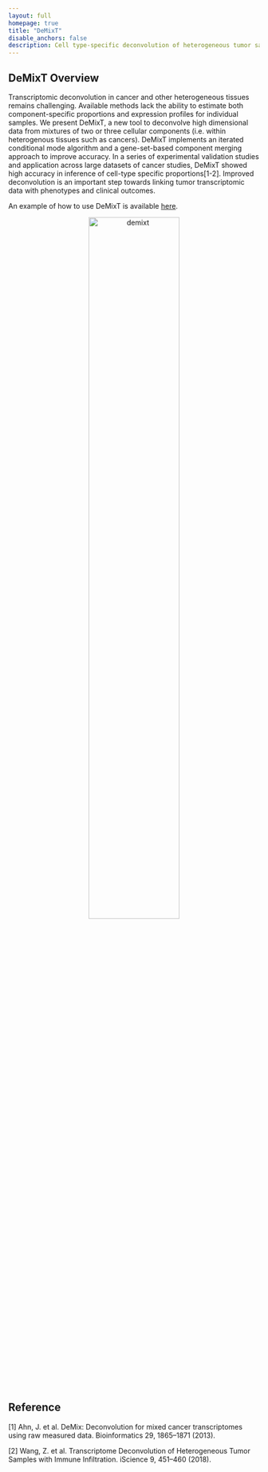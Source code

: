 ```yaml
---
layout: full
homepage: true
title: "DeMixT"
disable_anchors: false
description: Cell type-specific deconvolution of heterogeneous tumor samples with two or three components using expression data from RNAseq or microarray platforms
---
```


## DeMixT Overview

<!-- <div style="display:table; clear:both"> 
<div style="float: left;width: 50%;"> -->

Transcriptomic deconvolution in cancer and other heterogeneous tissues remains challenging. Available methods lack the ability to estimate both component-specific proportions and expression profiles for individual samples. We present DeMixT, a new tool to deconvolve high dimensional data from mixtures of two or three cellular components (i.e. within heterogenous tissues such as cancers). DeMixT implements an iterated conditional mode algorithm and a gene-set-based component merging approach to improve accuracy. In a series of experimental validation studies and application across large datasets of cancer studies, DeMixT showed high accuracy in inference of cell-type specific proportions[1-2]. Improved deconvolution is an important step towards linking tumor transcriptomic data with phenotypes and clinical outcomes.

An example of how to use DeMixT is available [here](tutorial.html). 

<center>
<img src="./etc/demixt.jpg" alt="demixt" width="60%" />
</center>
<!-- </div> -->
<!-- <div style="float: right; width: 50%"> <img src="./etc/demixt.jpg" alt="demixt" /> </div> -->
<!-- </div> -->

## Reference
[1] Ahn, J. et al. DeMix: Deconvolution for mixed cancer transcriptomes using raw measured data. Bioinformatics 29, 1865–1871 (2013).

[2] Wang, Z. et al. Transcriptome Deconvolution of Heterogeneous Tumor Samples with Immune Infiltration. iScience 9, 451–460 (2018).